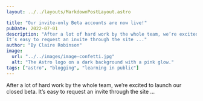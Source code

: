 ```yaml
---
layout: ../../layouts/MarkdownPostLayout.astro

title: "Our invite-only Beta accounts are now live!"
pubDate: 2022-07-01
description: "After a lot of hard work by the whole team, we’re excited to launch our closed beta.
It’s easy to request an invite through the site ..."
author: "By Claire Robinson"
image:
  url: "../../images/image-confetti.jpg"
  alt: "The Astro logo on a dark background with a pink glow."
tags: ["astro", "blogging", "learning in public"]
---
```


After a lot of hard work by the whole team, we’re excited to launch our closed beta.
It’s easy to request an invite through the site ...
